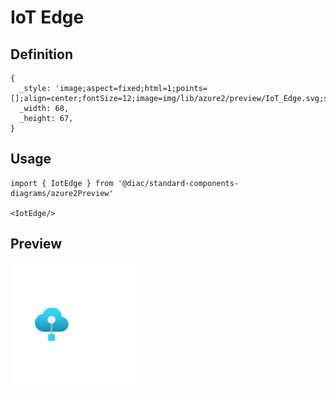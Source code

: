 # IoT Edge

## Definition

```
{
  _style: 'image;aspect=fixed;html=1;points=[];align=center;fontSize=12;image=img/lib/azure2/preview/IoT_Edge.svg;strokeColor=none;',
  _width: 68,
  _height: 67,
}
```

## Usage

```
import { IotEdge } from '@diac/standard-components-diagrams/azure2Preview'

<IotEdge/>
```

## Preview

<img src="./iot-edge.png" width="200"/>
